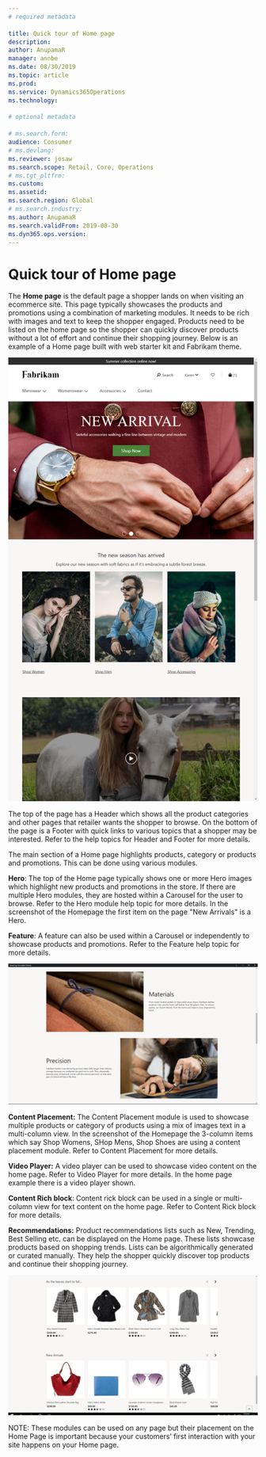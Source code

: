 ```yaml
---
# required metadata

title: Quick tour of Home page
description: 
author: AnupamaR
manager: annbe
ms.date: 08/30/2019
ms.topic: article
ms.prod: 
ms.service: Dynamics365Operations
ms.technology: 

# optional metadata

# ms.search.form: 
audience: Consumer
# ms.devlang: 
ms.reviewer: josaw
ms.search.scope: Retail, Core, Operations
# ms.tgt_pltfrm: 
ms.custom: 
ms.assetid: 
ms.search.region: Global
# ms.search.industry: 
ms.author: AnupamaR
ms.search.validFrom: 2019-08-30
ms.dyn365.ops.version: 
---
```


# Quick tour of Home page

The **Home page** is the default page a shopper lands on when visiting an ecommerce site. This page typically showcases the products and promotions using a combination of marketing modules. It needs to be rich with images and text to keep the shopper engaged. Products need to be listed on the home page so the shopper can quickly discover products without a lot of effort and continue their shopping journey.  Below is an example of a Home page built with web starter kit and Fabrikam theme.

![Home page](./media/Homepage2.png)

The top of the page has a Header which shows all the product categories and other pages that retailer wants the shopper to browse. On the bottom of the page is a Footer with quick links to various topics that a shopper may be interested. Refer to the help topics for Header and Footer for more details.

The main section of a Home page highlights products, category or products and promotions. This can be done using various modules.

**Hero**: The top of the Home page typically shows one or more Hero images which highlight new products and promotions in the store. If there are multiple Hero modules, they are hosted within a Carousel for the user to browse. Refer to the Hero module help topic for more details. In the screenshot of the Homepage the first item on the page "New Arrivals" is a Hero.

**Feature**: A feature can also be used within a Carousel or independently to showcase products and promotions. Refer to the Feature help topic for more details.

![Feature](./media/Feature.png)

**Content Placement:** The Content Placement module is used to showcase multiple products or category of products using a mix of images text in a multi-column view. In the screenshot of the Homepage the 3-column items which say Shop Womens, SHop Mens, Shop Shoes are using a content placement module.  Refer to Content Placement for more details.

**Video Player:** A video player can be used to showcase video content on the home page. Refer to Video Player for more details. In the home page example there is a video player shown.

**Content Rich block**: Content rick block can be used in a single or multi-column view for text content on the home page. Refer to Content Rick block for more details.

**Recommendations:** Product recommendations lists such as New, Trending, Best Selling etc. can be displayed on the Home page. These lists showcase products based on shopping trends. Lists can be algorithmically generated or curated manually. They help the shopper quickly discover top products and continue their shopping journey.

![Recommendations](./media/Recommendations.png)

NOTE: These modules can be used on any page but their placement on the Home Page is important because your customers’ first interaction with your site happens on your Home page.
